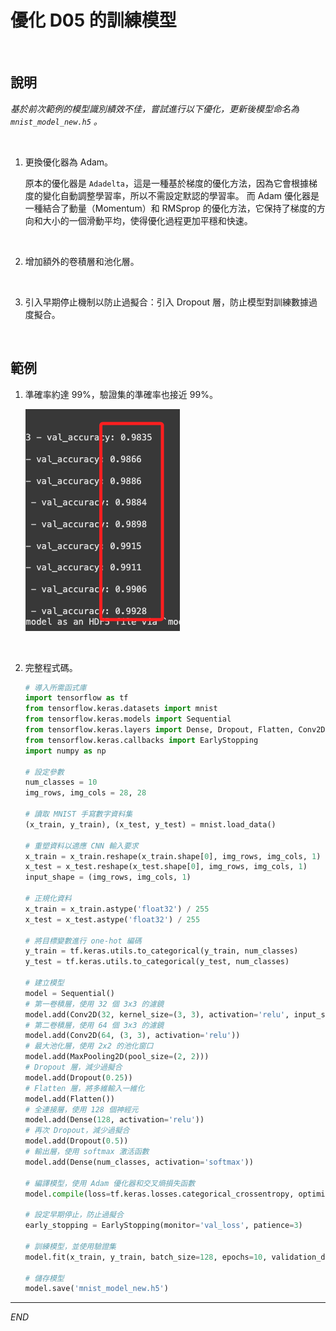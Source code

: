 # 優化 D05 的訓練模型

<br>

## 說明

_基於前次範例的模型識別績效不佳，嘗試進行以下優化，更新後模型命名為 `mnist_model_new.h5` 。_

<br>

1. 更換優化器為 Adam。

    原本的優化器是 `Adadelta`，這是一種基於梯度的優化方法，因為它會根據梯度的變化自動調整學習率，所以不需設定默認的學習率。
    而 Adam 優化器是一種結合了動量（Momentum）和 RMSprop 的優化方法，它保持了梯度的方向和大小的一個滑動平均，使得優化過程更加平穩和快速。

<br>

2. 增加額外的卷積層和池化層。

<br>

3. 引入早期停止機制以防止過擬合：引入 Dropout 層，防止模型對訓練數據過度擬合。

<br>

## 範例

1. 準確率約達 99%，驗證集的準確率也接近 99%。

    ![](images/img_01.png)

<br>

2. 完整程式碼。

    ```python
    # 導入所需函式庫
    import tensorflow as tf
    from tensorflow.keras.datasets import mnist
    from tensorflow.keras.models import Sequential
    from tensorflow.keras.layers import Dense, Dropout, Flatten, Conv2D, MaxPooling2D
    from tensorflow.keras.callbacks import EarlyStopping
    import numpy as np

    # 設定參數
    num_classes = 10
    img_rows, img_cols = 28, 28

    # 讀取 MNIST 手寫數字資料集
    (x_train, y_train), (x_test, y_test) = mnist.load_data()

    # 重塑資料以適應 CNN 輸入要求
    x_train = x_train.reshape(x_train.shape[0], img_rows, img_cols, 1)
    x_test = x_test.reshape(x_test.shape[0], img_rows, img_cols, 1)
    input_shape = (img_rows, img_cols, 1)

    # 正規化資料
    x_train = x_train.astype('float32') / 255
    x_test = x_test.astype('float32') / 255

    # 將目標變數進行 one-hot 編碼
    y_train = tf.keras.utils.to_categorical(y_train, num_classes)
    y_test = tf.keras.utils.to_categorical(y_test, num_classes)

    # 建立模型
    model = Sequential()
    # 第一卷積層，使用 32 個 3x3 的濾鏡
    model.add(Conv2D(32, kernel_size=(3, 3), activation='relu', input_shape=input_shape))
    # 第二卷積層，使用 64 個 3x3 的濾鏡
    model.add(Conv2D(64, (3, 3), activation='relu'))
    # 最大池化層，使用 2x2 的池化窗口
    model.add(MaxPooling2D(pool_size=(2, 2)))
    # Dropout 層，減少過擬合
    model.add(Dropout(0.25))
    # Flatten 層，將多維輸入一維化
    model.add(Flatten())
    # 全連接層，使用 128 個神經元
    model.add(Dense(128, activation='relu'))
    # 再次 Dropout，減少過擬合
    model.add(Dropout(0.5))
    # 輸出層，使用 softmax 激活函數
    model.add(Dense(num_classes, activation='softmax'))

    # 編譯模型，使用 Adam 優化器和交叉熵損失函數
    model.compile(loss=tf.keras.losses.categorical_crossentropy, optimizer=tf.keras.optimizers.Adam(), metrics=['accuracy'])

    # 設定早期停止，防止過擬合
    early_stopping = EarlyStopping(monitor='val_loss', patience=3)

    # 訓練模型，並使用驗證集
    model.fit(x_train, y_train, batch_size=128, epochs=10, validation_data=(x_test, y_test), callbacks=[early_stopping])

    # 儲存模型
    model.save('mnist_model_new.h5')

    ```

---

_END_